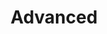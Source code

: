 ---
title: Advanced
show_read_time: false
show_toc: false
canonical_url: 'https://docs.projectcalico.org/v3.5/reference/advanced/index'
---